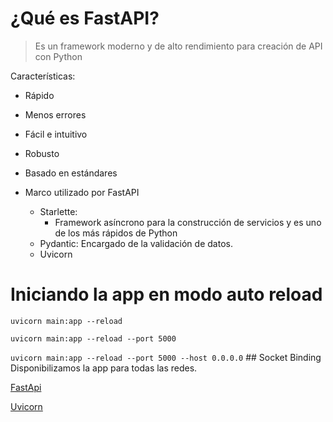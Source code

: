 # ¿Qué es FastAPI?
> Es un framework moderno y de alto rendimiento para creación de API con Python

Características: 
- Rápido
- Menos errores
- Fácil e intuitivo
- Robusto
- Basado en estándares
- Marco utilizado por FastAPI


  - Starlette:
    - Framework asíncrono para la construcción de servicios y es uno de los más rápidos de Python
  - Pydantic: Encargado de la validación de datos. 
  - Uvicorn

# Iniciando la app en modo auto reload
``uvicorn main:app --reload ``

``uvicorn main:app --reload --port 5000``

``uvicorn main:app --reload --port 5000 --host 0.0.0.0``  ## Socket Binding Disponibilizamos la app para todas las redes.

[FastApi](https://fastapi.tiangolo.com/tutorial/first-steps/)

[Uvicorn](https://www.uvicorn.org/settings/)

